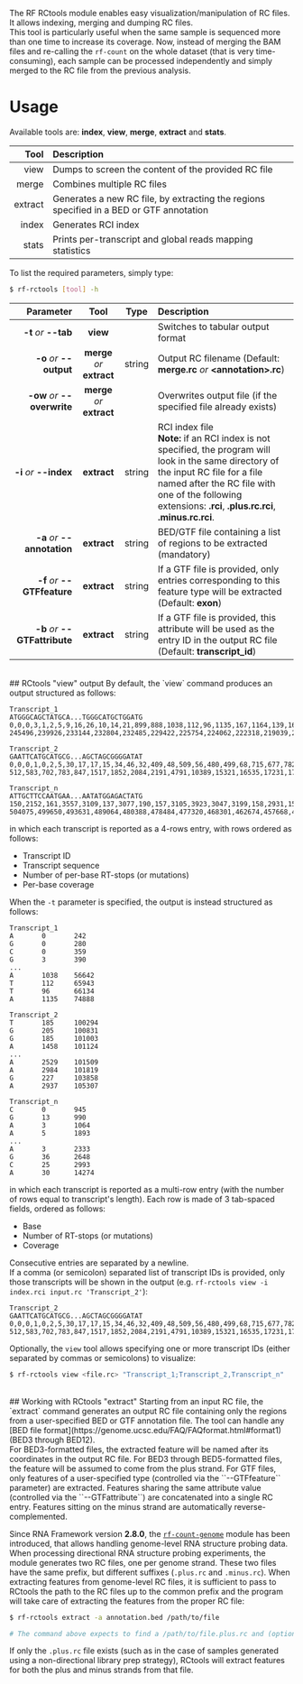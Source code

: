 The RF RCtools module enables easy visualization/manipulation of RC files. It allows indexing, merging and dumping RC files.<br />
This tool is particularly useful when the same sample is sequenced more than one time to increase its coverage. Now, instead of merging the BAM files and re-calling the `rf-count` on the whole dataset (that is very time-consuming), each sample can be processed independently and simply merged to the RC file from the previous analysis.<br/>

# Usage
Available tools are: __index__, __view__, __merge__, __extract__ and __stats__.

Tool      |  Description
--------: | :------------
view | Dumps to screen the content of the provided RC file         
merge | Combines multiple RC files
extract | Generates a new RC file, by extracting the regions specified in a BED or GTF annotation
index | Generates RCI index
stats | Prints per-transcript and global reads mapping statistics

To list the required parameters, simply type:

```bash
$ rf-rctools [tool] -h
```

Parameter         | Tool | Type | Description
----------------: | :--: | :--: | :------------
__-t__ *or* __--tab__ | __view__ | | Switches to tabular output format
__-o__ *or* __--output__ | __merge__ *or* __extract__ | string | Output RC filename (Default: __merge.rc__ *or* __&lt;annotation&gt;.rc__)
__-ow__ *or* __--overwrite__ | __merge__ *or* __extract__ | | Overwrites output file (if the specified file already exists)
__-i__ *or* __--index__ | __extract__ | string | RCI index file<br/>__Note:__ if an RCI index is not specified, the program will look in the same directory of the input RC file for a file named after the RC file with one of the following extensions: __.rci__, __.plus.rc.rci__, __.minus.rc.rci__.
__-a__ *or* __--annotation__ | __extract__ | string | BED/GTF file containing a list of regions to be extracted (mandatory)
__-f__ *or* __--GTFfeature__ | __extract__ | string | If a GTF file is provided, only entries corresponding to this feature type will be extracted (Default: __exon__)
__-b__ *or* __--GTFattribute__ | __extract__ | string | If a GTF file is provided, this attribute will be used as the entry ID in the output RC file (Default: __transcript_id__)

<br/>
## RCtools "view" output
By default, the `view` command produces an output structured as follows:<br/>

```
Transcript_1
ATGGGCAGCTATGCA...TGGGCATGCTGGATG
0,0,0,3,1,2,5,9,16,26,10,14,21,899,888,1038,112,96,1135,167,1164,139,161,3520,2522,2075,172,2043,185,205
245496,239926,233144,232804,232485,229422,225754,224062,222318,219039,216337,212885,207928,206206,203534,184536,184118,185854,183831,180871,177687,174523,170546,167506,163845,161977,150523,150637,143787,142784,137815

Transcript_2
GAATTCATGCATGCG...AGCTAGCGGGGATAT
0,0,0,1,0,2,5,30,17,17,15,34,46,32,409,48,509,56,480,499,68,715,677,782,74,1016,988,2035,108,158
512,583,702,783,847,1517,1852,2084,2191,4791,10389,15321,16535,17231,17823,18254,19388,22321,22944,25503,27254,28285,36273,41905,50366,50724,71321,73144,77610,77903

Transcript_n
ATTGCTTCCAATGAA...AATATGGAGACTATG
150,2152,161,3557,3109,137,3077,190,157,3105,3923,3047,3199,158,2931,159,3501,149,3938,159,162,159,177,186,5684,281,4734,3800,6114,4736
504075,499650,493631,489064,480388,478484,477320,468301,462674,457668,438438,428879,418411,411484,404875,404148,403917,402996,409478,408878,398653,394306,390252,370852,360041,361397,359538,359530,359542,363686
```
in which each transcript is reported as a 4-rows entry, with rows ordered as follows:

- Transcript ID
- Transcript sequence
- Number of per-base RT-stops (or mutations)
- Per-base coverage

When the `-t` parameter is specified, the output is instead structured as follows:<br/>

```
Transcript_1
A       0       242
G       0       280
C       0       359
G       3       390
...
A       1038    56642
T       112     65943
T       96      66134
A       1135    74888

Transcript_2
T       185     100294
G       205     100831
G       185     101003
A       1458    101124
...
A       2529    101509
A       2984    101819
G       227     103858
A       2937    105307

Transcript_n
C       0       945
G       13      990
A       3       1064
A       5       1893
...
A       3       2333
G       36      2648
C       25      2993
A       30      14274
```
in which each transcript is reported as a multi-row entry (with the number of rows equal to transcript's length). Each row is made of 3 tab-spaced fields, ordered as follows:

- Base
- Number of RT-stops (or mutations)
- Coverage

Consecutive entries are separated by a newline.<br/>
If a comma (or semicolon) separated list of transcript IDs is provided, only those transcripts will be shown in the output (e.g. `rf-rctools view -i index.rci input.rc 'Transcript_2'`):<br/>

```
Transcript_2
GAATTCATGCATGCG...AGCTAGCGGGGATAT
0,0,0,1,0,2,5,30,17,17,15,34,46,32,409,48,509,56,480,499,68,715,677,782,74,1016,988,2035,108,158
512,583,702,783,847,1517,1852,2084,2191,4791,10389,15321,16535,17231,17823,18254,19388,22321,22944,25503,27254,28285,36273,41905,50366,50724,71321,73144,77610,77903
```
Optionally, the `view` tool allows specifying one or more transcript IDs (either separated by commas or semicolons) to visualize:<br/>

```bash
$ rf-rctools view <file.rc> "Transcript_1;Transcript_2,Transcript_n"
```

<br/>
## Working with RCtools "extract"
Starting from an input RC file, the `extract` command generates an output RC file containing only the regions from a user-specified BED or GTF annotation file. The tool can handle any [BED file format](https://genome.ucsc.edu/FAQ/FAQformat.html#format1) (BED3 through BED12).<br/>
For BED3-formatted files, the extracted feature will be named after its coordinates in the output RC file. For BED3 through BED5-formatted files, the feature will be assumed to come from the plus strand. For GTF files, only features of a user-specified type (controlled via the ``--GTFfeature`` parameter) are extracted. Features sharing the same attribute value (controlled via the ``--GTFattribute``) are concatenated into a single RC entry. Features sitting on the minus strand are automatically reverse-complemented.<br/>

Since RNA Framework version __2.8.0__, the [`rf-count-genome`](https://rnaframework-docs.readthedocs.io/en/latest/rf-count-genome/) module has been introduced, that allows handling genome-level RNA structure probing data. When processing directional RNA structure probing experiments, the module generates two RC files, one per genome strand. These two files have the same prefix, but different suffixes (`.plus.rc` and `.minus.rc`). When extracting features from genome-level RC files, it is sufficient to pass to RCtools the path to the RC files up to the common prefix and the program will take care of extracting the features from the proper RC file:<br/>

```bash
$ rf-rctools extract -a annotation.bed /path/to/file

# The command above expects to find a /path/to/file.plus.rc and (optionally) a /path/to/file.minus.rc file
```
If only the `.plus.rc` file exists (such as in the case of samples generated using a non-directional library prep strategy), RCtools will extract features for both the plus and minus strands from that file.